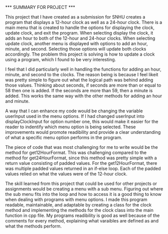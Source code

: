 *** SUMMARY FOR PROJECT ***

This project that I have created as a submission for SNHU creates a program that displays a 12-hour clock as well as a 24-hour clock.
There is a main menu that is created to handle the options for displaying the clock, update clock, and exit the program. When selecting display the clock,
it adds an hour to both of the 12-hour and 24-hour clocks. When selecting update clock, another menu is displayed with options to add an hour, minute, and
second. Selecting those options will update both clocks accordingly. The problem this project is solving is how to update a clock using a program, which I
found to be very interesting.

I feel that I did particularly well in handling the functions for adding an hour, minute, and second to the clocks. The reason 
being is because I feel likeit was pretty simple to figure out what the logical path was behind adding those values. Thinking about seconds, if seconds are 
more than or equal to 58 then one is added. If the seconds are more than 59, then a minute is added. This works the same way with the other methods for adding
an hour and minute.

A way that I can enhance my code would be changing the variable userInput used in the menu options. If I had changed userInput into displayClockInput for option
number one, this would make it easier for the reader to indentify which menu option is being selected. These improvements would promote readibility and provide
a clear understanding of what a specific menu option performs in the program. 

The piece of code that was most challenging for me to write would be the method for
get12HourFormat. This was challenging compared to the method for get24HourFormat, since this method was pretty simple with a return value consisting of padded
values. For the get12HourFormat, there was multiple padded values returned in an if-else loop. Each of the padded values relied on what the values were of the
12-hour clock. 

The skill learned from this project that could be used for other projects or assignments would be creating a menu with a sub menu. Figuring out
where the sub menu fits into the loop and how to access it is a good thing to know when dealing with programs with menu options. I made this program readable,
maintainable, and adaptable by creating a class for the clock method and implementing the methods for the clock class into the main function in cpp file.
My programs readibility is good as well because of the comments for every method, explaining what varaibles are defined as and what the methods perform.
